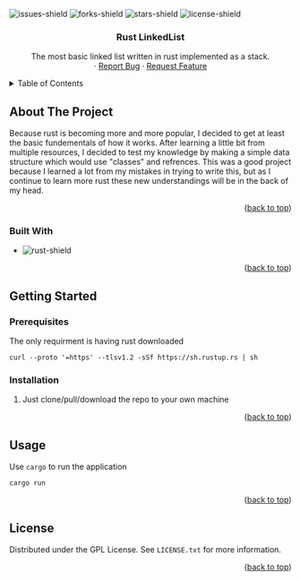 <a name="readme-top"></a>

![issues-shield]
![forks-shield]
![stars-shield]
![license-shield]

<h3 align="center">Rust LinkedList</h3>

  <p align="center">
    The most basic linked list written in rust implemented as a stack.
    <br />
    ·
    <a href="https://github.com/MagnusChase03/MachineLearningAlgarithms/issues">Report Bug</a>
    ·
    <a href="https://github.com/MagnusChase03/MachineLearningAlgarithms/issues">Request Feature</a>
  </p>
</div>

<details>
  <summary>Table of Contents</summary>
  <ol>
    <li>
      <a href="#about-the-project">About The Project</a>
      <ul>
        <li><a href="#built-with">Built With</a></li>
      </ul>
    </li>
    <li>
      <a href="#getting-started">Getting Started</a>
      <ul>
        <li><a href="#prerequisites">Prerequisites</a></li>
        <li><a href="#installation">Installation</a></li>
      </ul>
    </li>
    <li><a href="#usage">Usage</a></li>
    <li><a href="#license">License</a></li>
  </ol>
</details>

## About The Project

Because rust is becoming more and more popular, I decided to get at least the basic fundementals of how it works. After learning a little bit from multiple resources, I decided to test my knowledge by making a simple data structure which would use "classes" and refrences. This was a good project because I learned a lot from my mistakes in trying to write this, but as I continue to learn more rust these new understandings will be in the back of my head.

<p align="right">(<a href="#readme-top">back to top</a>)</p>

### Built With

* ![rust-shield]

<p align="right">(<a href="#readme-top">back to top</a>)</p>

## Getting Started

### Prerequisites

The only requirment is having rust downloaded

```
curl --proto '=https' --tlsv1.2 -sSf https://sh.rustup.rs | sh
```

### Installation

1. Just clone/pull/download the repo to your own machine

<p align="right">(<a href="#readme-top">back to top</a>)</p>

## Usage

Use `cargo` to run the application

```
cargo run
```

<p align="right">(<a href="#readme-top">back to top</a>)</p>

<!-- LICENSE -->
## License

Distributed under the GPL License. See `LICENSE.txt` for more information.

<p align="right">(<a href="#readme-top">back to top</a>)</p>

[issues-shield]: https://img.shields.io/github/issues/MagnusChase03/RustLinkedList?style=for-the-badge
[forks-shield]: https://img.shields.io/github/forks/MagnusChase03/RustLinkedList?style=for-the-badge
[stars-shield]: https://img.shields.io/github/stars/MagnusChase03/RustLinkedList?style=for-the-badge
[license-shield]: https://img.shields.io/github/license/magnuschase03/RustLinkedList?style=for-the-badge
[rust-shield]: https://img.shields.io/badge/Rust-20232A?style=for-the-badge&logo=rust
